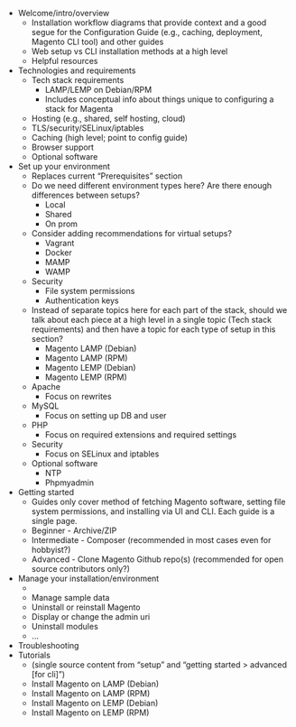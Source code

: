 * Welcome/intro/overview
    * Installation workflow diagrams that provide context and a good segue for the Configuration Guide (e.g., caching, deployment, Magento CLI tool) and other guides
    * Web setup vs CLI installation methods at a high level
    * Helpful resources
* Technologies and requirements
    * Tech stack requirements
        * LAMP/LEMP on Debian/RPM
        * Includes conceptual info about things unique to configuring a stack for Magenta
    * Hosting (e.g., shared, self hosting, cloud)
    * TLS/security/SELinux/iptables
    * Caching (high level; point to config guide)
    * Browser support
    * Optional software
* Set up your environment
    * Replaces current “Prerequisites” section
    * Do we need different environment types here? Are there enough differences between setups?
        * Local
        * Shared
        * On prom
    * Consider adding recommendations for virtual setups?
        * Vagrant
        * Docker
        * MAMP
        * WAMP
    * Security
        * File system permissions
        * Authentication keys
    * Instead of separate topics here for each part of the stack, should we talk about each piece at a high level in a single topic (Tech stack requirements) and then have a topic for each type of setup in this section?
        * Magento LAMP (Debian)
        * Magento LAMP (RPM)
        * Magento LEMP (Debian)
        * Magento LEMP (RPM)
    * Apache
        * Focus on rewrites
    * MySQL
        * Focus on setting up DB and user
    * PHP
        * Focus on required extensions and required settings
    * Security
        * Focus on SELinux and iptables
    * Optional software
        * NTP
        * Phpmyadmin
* Getting started  
    * Guides only cover method of fetching Magento software, setting file system permissions, and installing via UI and CLI. Each guide is a single page.
    * Beginner - Archive/ZIP
    * Intermediate - Composer (recommended in most cases even for hobbyist?)
    * Advanced - Clone Magento Github repo(s) (recommended for open source contributors only?)
* Manage your installation/environment
    * <see Installation Guide TOC Part II>
    * Manage sample data
    * Uninstall or reinstall Magento
    * Display or change the admin uri
    * Uninstall modules
    * ...
* Troubleshooting
* Tutorials
    * (single source content from “setup” and “getting started > advanced [for cli]”)
    * Install Magento on LAMP (Debian)
    * Install Magento on LAMP (RPM)
    * Install Magento on LEMP (Debian)
    * Install Magento on LEMP (RPM)

